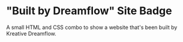 # "Built by Dreamflow" Site Badge
A small HTML and CSS combo to show a website that's been built by Kreative Dreamflow.
